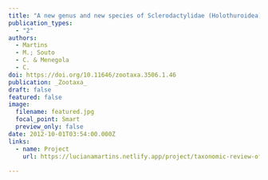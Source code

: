 ```yaml
---
title: "A new genus and new species of Sclerodactylidae (Holothuroidea) from the Southwestern Atlantic coast"
publication_types:
  - "2"
authors:
  - Martins
  - M.; Souto
  - C. & Menegola
  - C.
doi: https://doi.org/10.11646/zootaxa.3506.1.46
publication: _Zootaxa_
draft: false
featured: false
image:
  filename: featured.jpg
  focal_point: Smart
  preview_only: false
date: 2012-10-01T03:54:00.000Z
links:
  - name: Project
    url: https://lucianamartins.netlify.app/project/taxonomic-review-of-the-shallow-water-brazilian-holothuroids-project/
    
---
```

